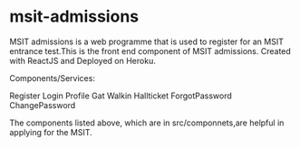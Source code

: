 # msit-admissions

MSIT admissions is a web programme that is used to register for an MSIT entrance test.This is the front end component of MSIT admissions. Created with ReactJS and Deployed on Heroku.

Components/Services:

Register
Login
Profile
Gat
Walkin
Hallticket
ForgotPassword
ChangePassword

The components listed above, which are in src/componnets,are helpful in applying for the MSIT. 
